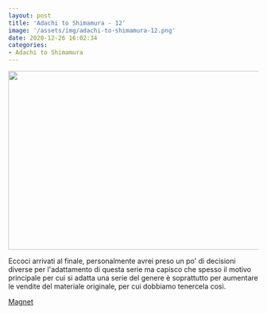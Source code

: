 ```yaml
---
layout: post
title: 'Adachi to Shimamura - 12'
image: '/assets/img/adachi-to-shimamura-12.png'
date: 2020-12-26 16:02:34
categories:
- Adachi to Shimamura
---
```


<img src='{{ page.image }}' alt='' width='640' height='360'>

Eccoci arrivati al finale, personalmente avrei preso un po' di decisioni diverse per l'adattamento di questa serie ma capisco che spesso il motivo principale per cui si adatta una serie del genere è soprattutto per aumentare le vendite del materiale originale, per cui dobbiamo tenercela così.

<a href='magnet:?xt=urn:btih:8a61296a0ce36ed4e861376f6fcca8590648c144&dn=%5BSHUKOH%5D%20Adachi%20to%20Shimamura%20-%2012%20%5B61C8BCBB%5D.mkv&tr=http%3A%2F%2Fnyaa.tracker.wf%3A7777%2Fannounce&tr=udp%3A%2F%2Fopen.stealth.si%3A80%2Fannounce&tr=udp%3A%2F%2Ftracker.opentrackr.org%3A1337%2Fannounce&tr=udp%3A%2F%2Ftracker.coppersurfer.tk%3A6969%2Fannounce&tr=udp%3A%2F%2Fexodus.desync.com%3A6969%2Fannounce'>Magnet</a>